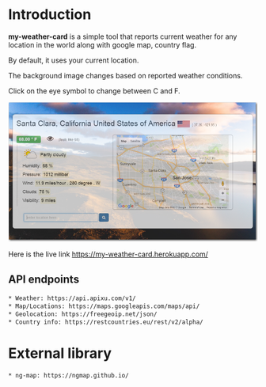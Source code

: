 
# Introduction

<b>my-weather-card</b> is a simple tool that reports current weather
for any location in the world along with google map, country flag.

By default, it uses your current location.

The background image changes based on reported weather conditions.

Click on the eye symbol to change between C and F.

 ![Screenshot](screenshot.png)
 
Here is the live link https://my-weather-card.herokuapp.com/

## API endpoints
    * Weather: https://api.apixu.com/v1/
    * Map/Locations: https://maps.googleapis.com/maps/api/
    * Geolocation: https://freegeoip.net/json/
    * Country info: https://restcountries.eu/rest/v2/alpha/

# External library
    * ng-map: https://ngmap.github.io/